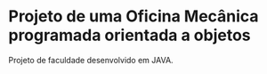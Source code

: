 # Projeto de uma Oficina Mecânica programada orientada a objetos
Projeto de faculdade desenvolvido em JAVA.
